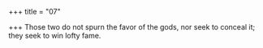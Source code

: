 +++
title = "07"

+++
Those two do not spurn the favor of the gods, nor seek to conceal it; they seek to win lofty fame.  